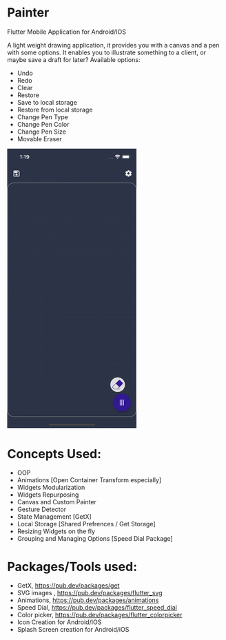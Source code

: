 # Painter
Flutter Mobile Application for Android/IOS



A light weight drawing application, it provides you with a canvas and a pen with some options.
It enables you to illustrate something to a client, or maybe save a draft for later? 
Available options:
- Undo
- Redo
- Clear
- Restore
- Save to local storage
- Restore from local storage
- Change Pen Type
- Change Pen Color
- Change Pen Size
- Movable Eraser


<img src = "Painter.gif" width = "300" >


# Concepts Used:
- OOP
- Animations [Open Container Transform especially]
- Widgets Modularization
- Widgets Repurposing
- Canvas and  Custom Painter
- Gesture Detector
- State Management [GetX]
- Local Storage [Shared Prefrences / Get Storage]
- Resizing Widgets on the fly
- Grouping and Managing Options [Speed Dial Package]


# Packages/Tools used:
- GetX, https://pub.dev/packages/get
- SVG images ,   https://pub.dev/packages/flutter_svg
- Animations,    https://pub.dev/packages/animations
- Speed Dial,    https://pub.dev/packages/flutter_speed_dial
- Color picker,  https://pub.dev/packages/flutter_colorpicker
- Icon Creation for Android/IOS
- Splash Screen creation for Android/iOS



